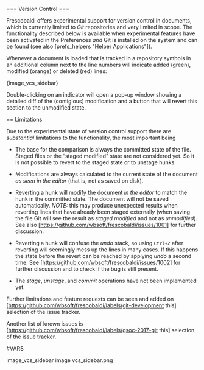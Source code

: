 === Version Control ===

Frescobaldi offers experimental support for version control in documents, which
is currently limited to *Git* repositories and very limited in scope. The
functionality described below is available when experimental features have been
activated in the Preferences *and* Git is installed on the system and can be
found (see also [prefs_helpers "Helper Applications"]).

Whenever a document is loaded that is tracked in a repository symbols in an
additional column next to the line numbers will indicate added (green),
modified (orange) or deleted (red) lines:

{image_vcs_sidebar}

Double-clicking on an indicator will open a pop-up window showing a detailed
diff of the (contigious) modification and a button that will revert this
section to the unmodified state.

== Limitations

Due to the experimental state of version control support there are *substantial*
limitations to the functionality, the most important being

* The base for the comparison is always the committed state of the file.
  Staged files or the “staged modified” state are not considered yet. So it is
  not possible to revert to the staged state or to unstage hunks.
* Modifications are always calculated to the current state of the document
  *as seen in the editor* (that is, not as saved on disk).
* Reverting a hunk will modify the document *in the editor* to match the hunk
  in the committed state. The document will not be saved automatically. *NOTE:*
  this may produce unexpected results when reverting lines that have already been
  staged externally (when saving the file Git will see the result as
  *staged modified* and not as *unmodified*). See also
  [https://github.com/wbsoft/frescobaldi/issues/1001] for further discussion.

* Reverting a hunk will confuse the *undo* stack, so using `Ctrl+Z` after
  reverting will seemingly mess up the lines in many cases. If this happens the
  state before the revert can be reached by applying *undo* a second time.
  See [https://github.com/wbsoft/frescobaldi/issues/1002] for further discussion
  and to check if the bug is still present.
* The *stage*, *unstage*, and *commit* operations have not been implemented yet.

Further limitations and feature requests can be seen and added on
[https://github.com/wbsoft/frescobaldi/labels/git-development this] selection
of the issue tracker.

Another list of known issues is 
[https://github.com/wbsoft/frescobaldi/labels/gsoc-2017-git this] selection of
the issue tracker.


#VARS

image_vcs_sidebar image vcs_sidebar.png
